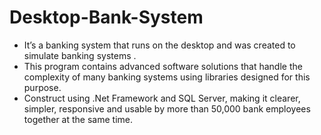 # Desktop-Bank-System
- It’s a banking system that runs on the desktop and was created to simulate banking  systems .
- This program contains advanced software solutions that handle the complexity of many 
banking systems using libraries designed for this purpose. 
- Construct using .Net Framework and SQL Server, making it clearer, simpler, responsive 
and usable by more than 50,000 bank employees together at the same time.
